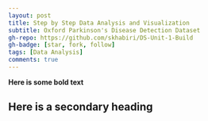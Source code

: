 ```yaml
---
layout: post
title: Step by Step Data Analysis and Visualization
subtitle: Oxford Parkinson's Disease Detection Dataset
gh-repo: https://github.com/skhabiri/DS-Unit-1-Build
gh-badge: [star, fork, follow]
tags: [Data Analysis]
comments: true
---
```


**Here is some bold text**

## Here is a secondary heading



